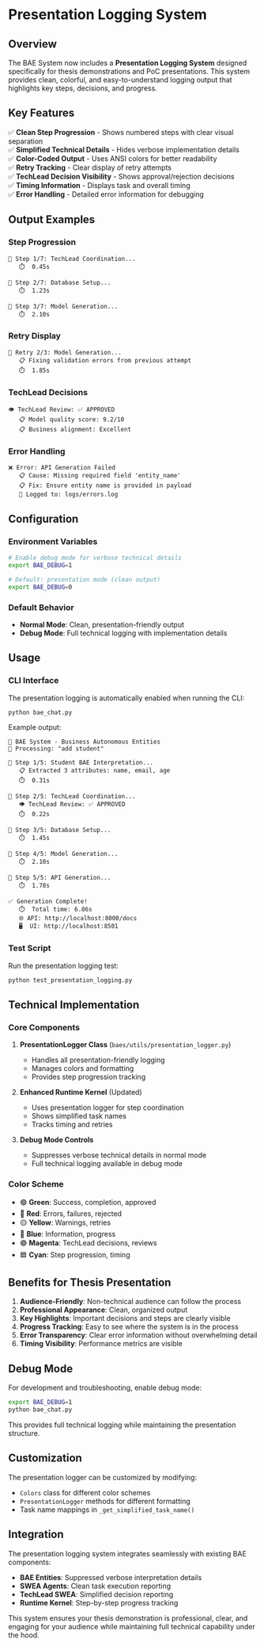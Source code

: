 # Presentation Logging System

## Overview

The BAE System now includes a **Presentation Logging System** designed specifically for thesis demonstrations and PoC presentations. This system provides clean, colorful, and easy-to-understand logging output that highlights key steps, decisions, and progress.

## Key Features

✅ **Clean Step Progression** - Shows numbered steps with clear visual separation  
✅ **Simplified Technical Details** - Hides verbose implementation details  
✅ **Color-Coded Output** - Uses ANSI colors for better readability  
✅ **Retry Tracking** - Clear display of retry attempts  
✅ **TechLead Decision Visibility** - Shows approval/rejection decisions  
✅ **Timing Information** - Displays task and overall timing  
✅ **Error Handling** - Detailed error information for debugging  

## Output Examples

### Step Progression
```
🎯 Step 1/7: TechLead Coordination...
   ⏱️  0.45s

🎯 Step 2/7: Database Setup...
   ⏱️  1.23s

🎯 Step 3/7: Model Generation...
   ⏱️  2.10s
```

### Retry Display
```
🔄 Retry 2/3: Model Generation...
   📋 Fixing validation errors from previous attempt
   ⏱️  1.85s
```

### TechLead Decisions
```
👁️ TechLead Review: ✅ APPROVED
   📋 Model quality score: 9.2/10
   📋 Business alignment: Excellent
```

### Error Handling
```
❌ Error: API Generation Failed
   📋 Cause: Missing required field 'entity_name'
   📋 Fix: Ensure entity name is provided in payload
   🔧 Logged to: logs/errors.log
```

## Configuration

### Environment Variables

```bash
# Enable debug mode for verbose technical details
export BAE_DEBUG=1

# Default: presentation mode (clean output)
export BAE_DEBUG=0
```

### Default Behavior

- **Normal Mode**: Clean, presentation-friendly output
- **Debug Mode**: Full technical logging with implementation details

## Usage

### CLI Interface

The presentation logging is automatically enabled when running the CLI:

```bash
python bae_chat.py
```

Example output:
```
🤖 BAE System - Business Autonomous Entities
🎯 Processing: "add student"

🎯 Step 1/5: Student BAE Interpretation...
   📋 Extracted 3 attributes: name, email, age
   ⏱️  0.31s

🎯 Step 2/5: TechLead Coordination...
   👁️ TechLead Review: ✅ APPROVED
   ⏱️  0.22s

🎯 Step 3/5: Database Setup...
   ⏱️  1.45s

🎯 Step 4/5: Model Generation...
   ⏱️  2.10s

🎯 Step 5/5: API Generation...
   ⏱️  1.78s

✅ Generation Complete!
   ⏱️  Total time: 6.86s
   🌐 API: http://localhost:8000/docs
   🖥️  UI: http://localhost:8501
```

### Test Script

Run the presentation logging test:

```bash
python test_presentation_logging.py
```

## Technical Implementation

### Core Components

1. **PresentationLogger Class** (`baes/utils/presentation_logger.py`)
   - Handles all presentation-friendly logging
   - Manages colors and formatting
   - Provides step progression tracking

2. **Enhanced Runtime Kernel** (Updated)
   - Uses presentation logger for step coordination
   - Shows simplified task names
   - Tracks timing and retries

3. **Debug Mode Controls**
   - Suppresses verbose technical details in normal mode
   - Full technical logging available in debug mode

### Color Scheme

- 🟢 **Green**: Success, completion, approved
- 🔴 **Red**: Errors, failures, rejected
- 🟡 **Yellow**: Warnings, retries
- 🔵 **Blue**: Information, progress
- 🟣 **Magenta**: TechLead decisions, reviews
- 🟦 **Cyan**: Step progression, timing

## Benefits for Thesis Presentation

1. **Audience-Friendly**: Non-technical audience can follow the process
2. **Professional Appearance**: Clean, organized output
3. **Key Highlights**: Important decisions and steps are clearly visible
4. **Progress Tracking**: Easy to see where the system is in the process
5. **Error Transparency**: Clear error information without overwhelming detail
6. **Timing Visibility**: Performance metrics are visible

## Debug Mode

For development and troubleshooting, enable debug mode:

```bash
export BAE_DEBUG=1
python bae_chat.py
```

This provides full technical logging while maintaining the presentation structure.

## Customization

The presentation logger can be customized by modifying:

- `Colors` class for different color schemes
- `PresentationLogger` methods for different formatting
- Task name mappings in `_get_simplified_task_name()`

## Integration

The presentation logging system integrates seamlessly with existing BAE components:

- **BAE Entities**: Suppressed verbose interpretation details
- **SWEA Agents**: Clean task execution reporting  
- **TechLead SWEA**: Simplified decision reporting
- **Runtime Kernel**: Step-by-step progress tracking

This system ensures your thesis demonstration is professional, clear, and engaging for your audience while maintaining full technical capability under the hood. 